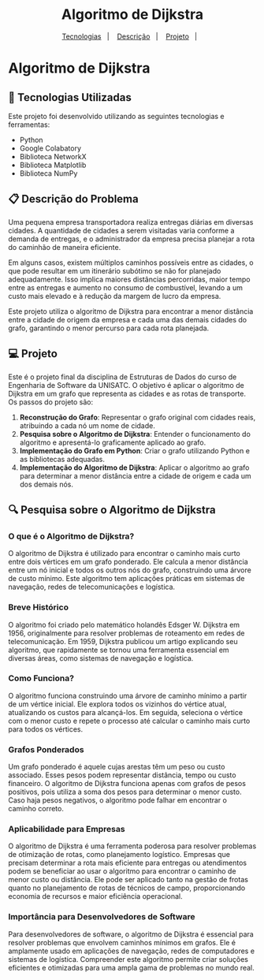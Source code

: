 <h1 align="center"> Algoritmo de Dijkstra </h1>

<p align="center">
  <a href="#-tecnologias">Tecnologias</a>&nbsp;&nbsp;&nbsp;|&nbsp;&nbsp;&nbsp;
  <a href="#-projeto">Descrição</a>&nbsp;&nbsp;&nbsp;|&nbsp;&nbsp;&nbsp;
  <a href="#-projeto">Projeto</a>&nbsp;&nbsp;&nbsp;|&nbsp;&nbsp;&nbsp;
</p>

# Algoritmo de Dijkstra

## 🚀 Tecnologias Utilizadas

Este projeto foi desenvolvido utilizando as seguintes tecnologias e ferramentas:

- Python
- Google Colabatory
- Biblioteca NetworkX
- Biblioteca Matplotlib
- Biblioteca NumPy

## 📋 Descrição do Problema

Uma pequena empresa transportadora realiza entregas diárias em diversas cidades. A quantidade de cidades a serem visitadas varia conforme a demanda de entregas, e o administrador da empresa precisa planejar a rota do caminhão de maneira eficiente.

Em alguns casos, existem múltiplos caminhos possíveis entre as cidades, o que pode resultar em um itinerário subótimo se não for planejado adequadamente. Isso implica maiores distâncias percorridas, maior tempo entre as entregas e aumento no consumo de combustível, levando a um custo mais elevado e à redução da margem de lucro da empresa.

Este projeto utiliza o algoritmo de Dijkstra para encontrar a menor distância entre a cidade de origem da empresa e cada uma das demais cidades do grafo, garantindo o menor percurso para cada rota planejada.

## 💻 Projeto

Este é o projeto final da disciplina de Estruturas de Dados do curso de Engenharia de Software da UNISATC. O objetivo é aplicar o algoritmo de Dijkstra em um grafo que representa as cidades e as rotas de transporte. Os passos do projeto são:

1. **Reconstrução do Grafo**: Representar o grafo original com cidades reais, atribuindo a cada nó um nome de cidade.
2. **Pesquisa sobre o Algoritmo de Dijkstra**: Entender o funcionamento do algoritmo e apresentá-lo graficamente aplicado ao grafo.
3. **Implementação do Grafo em Python**: Criar o grafo utilizando Python e as bibliotecas adequadas.
4. **Implementação do Algoritmo de Dijkstra**: Aplicar o algoritmo ao grafo para determinar a menor distância entre a cidade de origem e cada um dos demais nós.

## 🔍 Pesquisa sobre o Algoritmo de Dijkstra

### O que é o Algoritmo de Dijkstra?

O algoritmo de Dijkstra é utilizado para encontrar o caminho mais curto entre dois vértices em um grafo ponderado. Ele calcula a menor distância entre um nó inicial e todos os outros nós do grafo, construindo uma árvore de custo mínimo. Este algoritmo tem aplicações práticas em sistemas de navegação, redes de telecomunicações e logística.

### Breve Histórico

O algoritmo foi criado pelo matemático holandês Edsger W. Dijkstra em 1956, originalmente para resolver problemas de roteamento em redes de telecomunicação. Em 1959, Dijkstra publicou um artigo explicando seu algoritmo, que rapidamente se tornou uma ferramenta essencial em diversas áreas, como sistemas de navegação e logística.

### Como Funciona?

O algoritmo funciona construindo uma árvore de caminho mínimo a partir de um vértice inicial. Ele explora todos os vizinhos do vértice atual, atualizando os custos para alcançá-los. Em seguida, seleciona o vértice com o menor custo e repete o processo até calcular o caminho mais curto para todos os vértices.

### Grafos Ponderados

Um grafo ponderado é aquele cujas arestas têm um peso ou custo associado. Esses pesos podem representar distância, tempo ou custo financeiro. O algoritmo de Dijkstra funciona apenas com grafos de pesos positivos, pois utiliza a soma dos pesos para determinar o menor custo. Caso haja pesos negativos, o algoritmo pode falhar em encontrar o caminho correto.

### Aplicabilidade para Empresas

O algoritmo de Dijkstra é uma ferramenta poderosa para resolver problemas de otimização de rotas, como planejamento logístico. Empresas que precisam determinar a rota mais eficiente para entregas ou atendimentos podem se beneficiar ao usar o algoritmo para encontrar o caminho de menor custo ou distância. Ele pode ser aplicado tanto na gestão de frotas quanto no planejamento de rotas de técnicos de campo, proporcionando economia de recursos e maior eficiência operacional.

### Importância para Desenvolvedores de Software

Para desenvolvedores de software, o algoritmo de Dijkstra é essencial para resolver problemas que envolvem caminhos mínimos em grafos. Ele é amplamente usado em aplicações de navegação, redes de computadores e sistemas de logística. Compreender este algoritmo permite criar soluções eficientes e otimizadas para uma ampla gama de problemas no mundo real.
